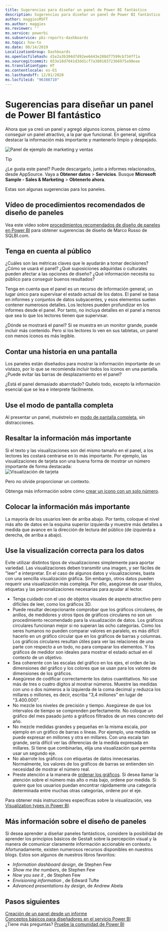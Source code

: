 ```yaml
---
title: Sugerencias para diseñar un panel de Power BI fantástico
description: Sugerencias para diseñar un panel de Power BI fantástico
author: maggiesMSFT
ms.author: maggies
ms.reviewer: ''
ms.service: powerbi
ms.subservice: pbi-reports-dashboards
ms.topic: how-to
ms.date: 08/14/2019
LocalizationGroup: Dashboards
ms.openlocfilehash: d1e2a3b304d7d92ee6443e288d77599cb734ff1a
ms.sourcegitcommit: 653e18d7041d3dd1cf7a38010372366975a98eae
ms.translationtype: HT
ms.contentlocale: es-ES
ms.lasthandoff: 12/01/2020
ms.locfileid: "96388710"
---
```

# <a name="tips-for-designing-a-great-power-bi-dashboard"></a>Sugerencias para diseñar un panel de Power BI fantástico
Ahora que ya creó un panel y agregó algunos iconos, piense en cómo conseguir un panel atractivo, a la par que funcional. En general, significa destacar la información más importante y mantenerlo limpio y despejado.

![Panel de ejemplo de marketing y ventas](media/service-dashboards-design-tips/power-bi-marketing-sample-dashboard.png)

> [!TIP]
> ¿Le gusta este panel? Puede descargarlo, junto a informes relacionados, desde AppSource. Vaya a **Obtener datos** > **Servicios**. Busque **Microsoft Sample - Sales & Marketing** > **Obtenerlo ahora**.

Estas son algunas sugerencias para los paneles.

## <a name="dashboard-design-best-practices-video"></a>Vídeo de procedimientos recomendados de diseño de paneles

Vea este vídeo sobre [procedimientos recomendados de diseño de paneles en Power BI](https://www.youtube.com/watch?v=-tdkUYrzrio) para obtener sugerencias de diseño de Marco Russo de SQLBI.com.

## <a name="consider-your-audience"></a>Tenga en cuenta al público
¿Cuáles son las métricas claves que le ayudarán a tomar decisiones? ¿Cómo se usará el panel? ¿Qué suposiciones adquiridas o culturales pueden afectar a las opciones de diseño? ¿Qué información necesita su público para conseguir buenos resultados?

Tenga en cuenta que el panel es un recurso de información general, un lugar único para supervisar el estado actual de los datos. El panel se basa en informes y conjuntos de datos subyacentes, y esos elementos suelen contener numerosos detalles. Los lectores pueden profundizar en los informes desde el panel. Por tanto, no incluya detalles en el panel a menos que sea lo que los lectores tienen que supervisar.

¿Dónde se mostrará el panel? Si se muestra en un monitor grande, puede incluir más contenido. Pero si los lectores lo ven en sus tabletas, un panel con menos iconos es más legible.

## <a name="tell-a-story-on-one-screen"></a>Contar una historia en una pantalla
Los paneles están diseñados para mostrar la información importante de un vistazo, por lo que se recomienda incluir todos los iconos en una pantalla. ¿Puede evitar las barras de desplazamiento en el panel?

¿Está el panel demasiado abarrotado?  Quítelo todo, excepto la información esencial que se lea e interprete fácilmente.

## <a name="make-use-of-full-screen-mode"></a>Use el modo de pantalla completa
Al presentar un panel, muéstrelo en [modo de pantalla completa](../consumer/end-user-focus.md), sin distracciones.

## <a name="accent-the-most-important-information"></a>Resaltar la información más importante
Si el texto y las visualizaciones son del mismo tamaño en el panel, a los lectores les costará centrarse en lo más importante. Por ejemplo, las visualizaciones de tarjeta son una buena forma de mostrar un número importante de forma destacada:  
![Visualización de tarjeta](media/service-dashboards-design-tips/pbi_card.png)

Pero no olvide proporcionar un contexto.  

Obtenga más información sobre cómo [crear un icono con un solo número](../visuals/power-bi-visualization-card.md).

## <a name="place-the-most-important-information"></a>Colocar la información más importante
La mayoría de los usuarios leen de arriba abajo. Por tanto, coloque el nivel más alto de datos en la esquina superior izquierda y muestre más detalles a medida que avance en la dirección de lectura del público (de izquierda a derecha, de arriba a abajo).

## <a name="use-the-right-visualization-for-the-data"></a>Use la visualización correcta para los datos
Evite utilizar distintos tipos de visualizaciones simplemente para aportar variedad.  Las visualizaciones deben transmitir una imagen, y ser fáciles de "leer" e interpretar.  En el caso de algunos datos y visualizaciones, basta con una sencilla visualización gráfica. Sin embargo, otros datos pueden requerir una visualización más compleja. Por ello, asegúrese de usar títulos, etiquetas y las personalizaciones necesarias para ayudar al lector.  

* Tenga cuidado con el uso de objetos visuales de aspecto atractivo pero difíciles de leer, como los gráficos 3D. 
* Puede resultar decepcionante comprobar que los gráficos circulares, de anillos, de medidores y otros tipos de gráficos circulares no son un procedimiento recomendado para la visualización de datos. Los gráficos circulares funcionan mejor si no superan las ocho categorías. Como los seres humanos no pueden comparar valores en paralelo, es más difícil hacerlo en un gráfico circular que en los gráficos de barras y columnas. Los gráficos circulares resultan útiles para ver las relaciones de una parte con respecto a un todo, no para comparar los elementos. Y los gráficos de medidor son ideales para mostrar el estado actual en el contexto de un objetivo.
* Sea coherente con las escalas del gráfico en los ejes, el orden de las dimensiones del gráfico y los colores que se usan para los valores de dimensiones de los gráficos.
* Asegúrese de codificar correctamente los datos cuantitativos. No use más de tres o cuatro dígitos al mostrar números. Muestre las medidas con uno o dos números a la izquierda de la coma decimal y reduzca los millares o millones, es decir, escriba "3,4 millones" en lugar de "3.400.000".
* No mezcle los niveles de precisión y tiempo. Asegúrese de que los intervalos de tiempo se comprenden perfectamente. No coloque un gráfico del mes pasado junto a gráficos filtrados de un mes concreto del año.
* No mezcle medidas grandes y pequeñas en la misma escala, por ejemplo en un gráfico de barras o líneas. Por ejemplo, una medida se puede expresar en millones y otra en millares. Con una escala tan grande, sería difícil ver las diferencias de la medida expresada en millares. Si tiene que combinarlas, elija una visualización que permita usar un segundo eje.
* No abarrote los gráficos con etiquetas de datos innecesarias. Normalmente, los valores de los gráficos de barras se entienden sin necesidad de mostrar el número real.
* Preste atención a la manera de [ordenar los gráficos](../consumer/end-user-change-sort.md). Si desea llamar la atención sobre el número más alto o más bajo, ordene por medida. Si quiere que los usuarios puedan encontrar rápidamente una categoría determinada entre muchas otras categorías, ordene por el eje.  

Para obtener más instrucciones específicas sobre la visualización, vea [Visualization types in Power BI](../visuals/power-bi-visualization-types-for-reports-and-q-and-a.md).  

## <a name="learn-more-about-dashboard-design"></a>Más información sobre el diseño de paneles
Si desea aprender a diseñar paneles fantásticos, considere la posibilidad de aprender los principios básicos de Gestalt sobre la percepción visual y la manera de comunicar claramente información accionable en contexto. Afortunadamente, existen numerosos recursos disponibles en nuestros blogs. Estos son algunos de nuestros libros favoritos:

* *Information dashboard design*, de Stephen Few  
* *Show me the numbers*, de Stephen Few  
* *Now you see it* , de Stephen Few  
* *Envisioning information* , de Edward Tufte  
* *Advanced presentations by design*, de Andrew Abela   

## <a name="next-steps"></a>Pasos siguientes
[Creación de un panel desde un informe](service-dashboard-create.md)  
[Conceptos básicos para diseñadores en el servicio Power BI](../fundamentals/service-basic-concepts.md)  
¿Tiene más preguntas? [Pruebe la comunidad de Power BI](https://community.powerbi.com/)
